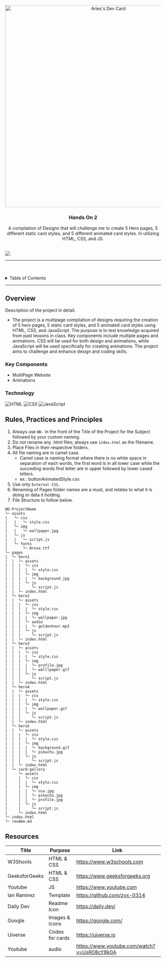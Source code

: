 <a name="readme-top">

<br/>

<br />
<div align="center">
  <a href="https://app.daily.dev/mononokuma">
   <img src="https://api.daily.dev/devcards/v2/DMEySfkP0murZQ6MrL1WW.png?type=wide&r=rgz" width="652" alt="Aries's Dev Card"/>
 </a>
<!-- TODO: Change Title to the name of the title of your Project -->
  <h3 align="center">Hands On 2</h3>
</div>
<!-- TODO: Make a short description -->
<div align="center">
  A compilation of Designs that will challenge me to create 5 Hero pages, 5 different static card styles, and 5 different animated card styles. In utilizing HTML, CSS, and JS.
</div>

<br />

<!-- TODO: Change the zyx-0314 into your github username  -->
<!-- TODO: Change the WD-Template-Project into the same name of your folder -->
![](https://visit-counter.vercel.app/counter.png?page=page=MononoKuma/WD-Hands_On_2)

---

<br />
<br />

<!-- TODO: If you want to add more layers for your readme -->
<details>
  <summary>Table of Contents</summary>
  <ol>
    <li>
      <a href="#overview">Overview</a>
      <ol>
        <li>
          <a href="#key-components">Key Components</a>
        </li>
        <li>
          <a href="#technology">Technology</a>
        </li>
      </ol>
    </li>
    <li>
      <a href="#rule,-practices-and-principles">Rules, Practices and Principles</a>
    </li>
    <li>
      <a href="#resources">Resources</a>
    </li>
  </ol>
</details>

---

## Overview

<!-- TODO: To be changed -->
<!-- The following are just sample -->
Description of the project in detail.

- The project is a multipage compilation of designs requiring the creation of 5 hero pages, 5 static card styles, and 5 animated card styles using HTML, CSS, and JavaScript. The purpose is to test knowledge acquired from past lessons in class. Key components include multiple pages and animations. CSS will be used for both design and animations, while JavaScript will be used specifically for creating animations. The project aims to challenge and enhance design and coding skills.

### Key Components
<!-- TODO: List of Key Components -->
<!-- The following are just sample -->
- MultiPage Website
- Animations

### Technology
<!-- TODO: List of Technology Used -->
![HTML](https://img.shields.io/badge/HTML-E34F26?style=for-the-badge&logo=html5&logoColor=white)
![CSS](https://img.shields.io/badge/CSS-1572B6?style=for-the-badge&logo=css3&logoColor=white)
![JavaScript](https://img.shields.io/badge/JavaScript-F7DF1E?style=for-the-badge&logo=javascript&logoColor=white)

## Rules, Practices and Principles
1. Always use `WD-` in the front of the Title of the Project for the Subject followed by your custom naming.
2. Do not rename any .html files; always use `index.html` as the filename.
3. Place Files in their respective folders.
4. All file naming are in camel case.
   - Camel case is naming format where there is no white space in separation of each words, the first word is in all lower case while the succeding words first letter are in upper followed by lower cased letters.
   - ex.: buttonAnimatedStyle.css
5. Use only `External CSS`.
6. Renaming of Pages folder names are a must, and relates to what it is doing or data it holding.
7. File Structure to follow below.

```
WD-ProjectName
└─ assets
|   └─ css
|   |   └─ style.css
|   └─ img
|   |   └─ wallpaper.jpg
|   └─ js
|   |   └─ script.js
|   └─ fonts
|       └─ Brose.ttf
└─ pages
|  └─ hero1
|  |  └─ assets
|  |  |  └─ css
|  |  |  |  └─ style.css
|  |  |  └─ img
|  |  |  |  └─ background.jpg
|  |  |  └─ js
|  |  |     └─ script.js
|  |  └─ index.html
|  └─ hero2
|  |  └─ assets
|  |  |  └─ css
|  |  |  |  └─ style.css
|  |  |  └─ img
|  |  |  |  └─ wallpaper.jpg
|  |  |  └─ audio
|  |  |  |  └─ goldenhour.mp3
|  |  |  └─ js
|  |  |     └─ script.js
|  |  └─ index.html
|  └─ hero3
|  |  └─ assets
|  |  |  └─ css
|  |  |  |  └─ style.css
|  |  |  └─ img
|  |  |  |  └─ profile.jpg
|  |  |  |  └─ walllpaper.gif
|  |  |  └─ js
|  |  |     └─ script.js
|  |  └─ index.html
|  └─ hero4
|  |  └─ assets
|  |  |  └─ css
|  |  |  |  └─ style.css
|  |  |  └─ img
|  |  |  |  └─ wallpaper.gif
|  |  |  └─ js
|  |  |     └─ script.js
|  |  └─ index.html
|  └─ hero5
|  |  └─ assets
|  |  |  └─ css
|  |  |  |  └─ style.css
|  |  |  └─ img
|  |  |  |  └─ background.gif
|  |  |  |  └─ pikachu.jpg
|  |  |  └─ js
|  |  |     └─ script.js
|  |  └─ index.html
|  └─ card-gallery
|     └─ assets
|     |  └─ css
|     |  |  └─ style.css
|     |  └─ img
|     |  |  └─ nsx.jpg
|     |  |  └─ pikachu.jpg
|     |  |  └─ profile.jpg
|     |  └─ js
|     |     └─ script.js
|     └─ index.html
└─ index.html
└─ readme.md
```

## Resources

<!-- TODO: Add References -->
| Title | Purpose | Link |
|-|-|-|
| W3Shools | HTML & CSS | https://www.w3schools.com |
| GeeksforGeeks | HTML & CSS | https://www.geeksforgeeks.org |
| Youtube | JS | https://www.youtube.com |
| Ian Ramirez | Template | https://github.com/zyx-0314 |
| Daily Dev | Readme Icon | https://daily.dev/ |
| Google | Images & Icons | https://google.com/ |
| Uiverse | Codes for cards | https://uiverse.io |
| Youtube | audio | https://www.youtube.com/watch?v=UsR08cY8k0A |
